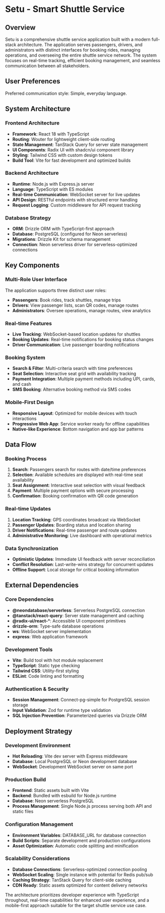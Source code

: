 # Setu - Smart Shuttle Service

## Overview

Setu is a comprehensive shuttle service application built with a modern full-stack architecture. The application serves passengers, drivers, and administrators with distinct interfaces for booking rides, managing operations, and overseeing the entire shuttle service network. The system focuses on real-time tracking, efficient booking management, and seamless communication between all stakeholders.

## User Preferences

Preferred communication style: Simple, everyday language.

## System Architecture

### Frontend Architecture
- **Framework**: React 18 with TypeScript
- **Routing**: Wouter for lightweight client-side routing
- **State Management**: TanStack Query for server state management
- **UI Components**: Radix UI with shadcn/ui component library
- **Styling**: Tailwind CSS with custom design tokens
- **Build Tool**: Vite for fast development and optimized builds

### Backend Architecture
- **Runtime**: Node.js with Express.js server
- **Language**: TypeScript with ES modules
- **Real-time Communication**: WebSocket server for live updates
- **API Design**: RESTful endpoints with structured error handling
- **Request Logging**: Custom middleware for API request tracking

### Database Strategy
- **ORM**: Drizzle ORM with TypeScript-first approach
- **Database**: PostgreSQL (configured for Neon serverless)
- **Migrations**: Drizzle Kit for schema management
- **Connection**: Neon serverless driver for serverless-optimized connections

## Key Components

### Multi-Role User Interface
The application supports three distinct user roles:
- **Passengers**: Book rides, track shuttles, manage trips
- **Drivers**: View passenger lists, scan QR codes, manage routes
- **Administrators**: Oversee operations, manage routes, view analytics

### Real-time Features
- **Live Tracking**: WebSocket-based location updates for shuttles
- **Booking Updates**: Real-time notifications for booking status changes
- **Driver Communication**: Live passenger boarding notifications

### Booking System
- **Search & Filter**: Multi-criteria search with time preferences
- **Seat Selection**: Interactive seat grid with availability tracking
- **Payment Integration**: Multiple payment methods including UPI, cards, and cash
- **SMS Booking**: Alternative booking method via SMS codes

### Mobile-First Design
- **Responsive Layout**: Optimized for mobile devices with touch interactions
- **Progressive Web App**: Service worker ready for offline capabilities
- **Native-like Experience**: Bottom navigation and app bar patterns

## Data Flow

### Booking Process
1. **Search**: Passengers search for routes with date/time preferences
2. **Selection**: Available schedules are displayed with real-time seat availability
3. **Seat Assignment**: Interactive seat selection with visual feedback
4. **Payment**: Multiple payment options with secure processing
5. **Confirmation**: Booking confirmation with QR code generation

### Real-time Updates
1. **Location Tracking**: GPS coordinates broadcast via WebSocket
2. **Passenger Updates**: Boarding status and location sharing
3. **Driver Notifications**: Real-time passenger and route updates
4. **Administrative Monitoring**: Live dashboard with operational metrics

### Data Synchronization
- **Optimistic Updates**: Immediate UI feedback with server reconciliation
- **Conflict Resolution**: Last-write-wins strategy for concurrent updates
- **Offline Support**: Local storage for critical booking information

## External Dependencies

### Core Dependencies
- **@neondatabase/serverless**: Serverless PostgreSQL connection
- **@tanstack/react-query**: Server state management and caching
- **@radix-ui/react-***: Accessible UI component primitives
- **drizzle-orm**: Type-safe database operations
- **ws**: WebSocket server implementation
- **express**: Web application framework

### Development Tools
- **Vite**: Build tool with hot module replacement
- **TypeScript**: Static type checking
- **Tailwind CSS**: Utility-first styling
- **ESLint**: Code linting and formatting

### Authentication & Security
- **Session Management**: Connect-pg-simple for PostgreSQL session storage
- **Input Validation**: Zod for runtime type validation
- **SQL Injection Prevention**: Parameterized queries via Drizzle ORM

## Deployment Strategy

### Development Environment
- **Hot Reloading**: Vite dev server with Express middleware
- **Database**: Local PostgreSQL or Neon development database
- **WebSocket**: Development WebSocket server on same port

### Production Build
- **Frontend**: Static assets built with Vite
- **Backend**: Bundled with esbuild for Node.js runtime
- **Database**: Neon serverless PostgreSQL
- **Process Management**: Single Node.js process serving both API and static files

### Configuration Management
- **Environment Variables**: DATABASE_URL for database connection
- **Build Scripts**: Separate development and production configurations
- **Asset Optimization**: Automatic code splitting and minification

### Scalability Considerations
- **Database Connections**: Serverless-optimized connection pooling
- **WebSocket Scaling**: Single instance with potential for Redis pub/sub
- **Caching Strategy**: TanStack Query for client-side caching
- **CDN Ready**: Static assets optimized for content delivery networks

The architecture prioritizes developer experience with TypeScript throughout, real-time capabilities for enhanced user experience, and a mobile-first approach suitable for the target shuttle service use case.